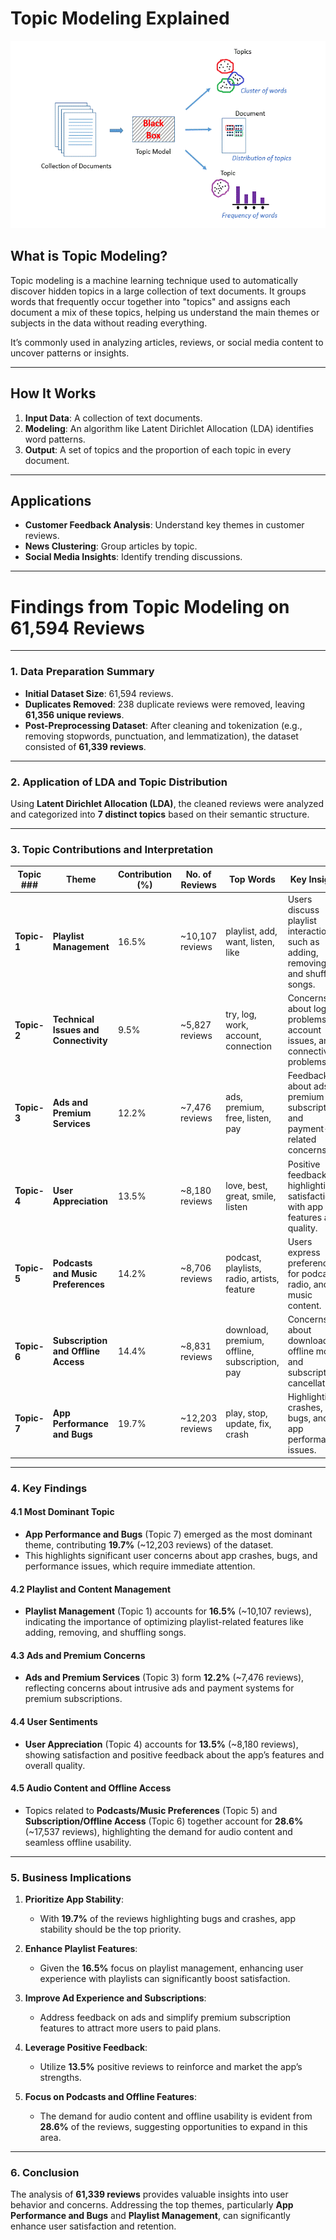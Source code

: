 
# Topic Modeling Explained


<img src="tm-lda.gif" alt="TM-Image" width="600" height="300">


## What is Topic Modeling?

Topic modeling is a machine learning technique used to automatically discover hidden topics in a large collection of text documents. It groups words that frequently occur together into "topics" and assigns each document a mix of these topics, helping us understand the main themes or subjects in the data without reading everything. 

It’s commonly used in analyzing articles, reviews, or social media content to uncover patterns or insights.

---

## How It Works

1. **Input Data**: A collection of text documents.
2. **Modeling**: An algorithm like Latent Dirichlet Allocation (LDA) identifies word patterns.
3. **Output**: A set of topics and the proportion of each topic in every document.

---

## Applications

- **Customer Feedback Analysis**: Understand key themes in customer reviews.
- **News Clustering**: Group articles by topic.
- **Social Media Insights**: Identify trending discussions.

---

# Findings from Topic Modeling on 61,594 Reviews

---

### **1. Data Preparation Summary**

- **Initial Dataset Size**: 61,594 reviews.
- **Duplicates Removed**: 238 duplicate reviews were removed, leaving **61,356 unique reviews**.
- **Post-Preprocessing Dataset**: After cleaning and tokenization (e.g., removing stopwords, punctuation, and lemmatization), the dataset consisted of **61,339 reviews**.

---

### **2. Application of LDA and Topic Distribution**

Using **Latent Dirichlet Allocation (LDA)**, the cleaned reviews were analyzed and categorized into **7 distinct topics** based on their semantic structure.

---

### **3. Topic Contributions and Interpretation**

| **Topic ###** | **Theme**                              | **Contribution (%)** | **No. of Reviews** | **Top Words**                                | **Key Insights**                                                                 |
|-------------|----------------------------------------|-----------------------|---------------------|---------------------------------------------|----------------------------------------------------------------------------------|
| **Topic-1** | **Playlist Management**                | 16.5%                | ~10,107 reviews     | playlist, add, want, listen, like            | Users discuss playlist interactions, such as adding, removing, and shuffling songs. |
| **Topic-2** | **Technical Issues and Connectivity**  | 9.5%                 | ~5,827 reviews      | try, log, work, account, connection          | Concerns about login problems, account issues, and connectivity problems.         |
| **Topic-3** | **Ads and Premium Services**           | 12.2%                | ~7,476 reviews      | ads, premium, free, listen, pay              | Feedback about ads, premium subscriptions, and payment-related concerns.          |
| **Topic-4** | **User Appreciation**                  | 13.5%                | ~8,180 reviews      | love, best, great, smile, listen             | Positive feedback highlighting satisfaction with app features and quality.         |
| **Topic-5** | **Podcasts and Music Preferences**     | 14.2%                | ~8,706 reviews      | podcast, playlists, radio, artists, feature  | Users express preferences for podcasts, radio, and music content.                  |
| **Topic-6** | **Subscription and Offline Access**    | 14.4%                | ~8,831 reviews      | download, premium, offline, subscription, pay| Concerns about downloads, offline mode, and subscription cancellations.            |
| **Topic-7** | **App Performance and Bugs**           | 19.7%                | ~12,203 reviews     | play, stop, update, fix, crash               | Highlighting crashes, bugs, and app performance issues.                            |

---

### **4. Key Findings**

#### **4.1 Most Dominant Topic**
- **App Performance and Bugs** (Topic 7) emerged as the most dominant theme, contributing **19.7%** (~12,203 reviews) of the dataset.
- This highlights significant user concerns about app crashes, bugs, and performance issues, which require immediate attention.

#### **4.2 Playlist and Content Management**
- **Playlist Management** (Topic 1) accounts for **16.5%** (~10,107 reviews), indicating the importance of optimizing playlist-related features like adding, removing, and shuffling songs.

#### **4.3 Ads and Premium Concerns**
- **Ads and Premium Services** (Topic 3) form **12.2%** (~7,476 reviews), reflecting concerns about intrusive ads and payment systems for premium subscriptions.

#### **4.4 User Sentiments**
- **User Appreciation** (Topic 4) accounts for **13.5%** (~8,180 reviews), showing satisfaction and positive feedback about the app’s features and overall quality.

#### **4.5 Audio Content and Offline Access**
- Topics related to **Podcasts/Music Preferences** (Topic 5) and **Subscription/Offline Access** (Topic 6) together account for **28.6%** (~17,537 reviews), highlighting the demand for audio content and seamless offline usability.

---

### **5. Business Implications**

1. **Prioritize App Stability**:
   - With **19.7%** of the reviews highlighting bugs and crashes, app stability should be the top priority.

2. **Enhance Playlist Features**:
   - Given the **16.5%** focus on playlist management, enhancing user experience with playlists can significantly boost satisfaction.

3. **Improve Ad Experience and Subscriptions**:
   - Address feedback on ads and simplify premium subscription features to attract more users to paid plans.

4. **Leverage Positive Feedback**:
   - Utilize **13.5%** positive reviews to reinforce and market the app’s strengths.

5. **Focus on Podcasts and Offline Features**:
   - The demand for audio content and offline usability is evident from **28.6%** of the reviews, suggesting opportunities to expand in this area.

---

### **6. Conclusion**

The analysis of **61,339 reviews** provides valuable insights into user behavior and concerns. Addressing the top themes, particularly **App Performance and Bugs** and **Playlist Management**, can significantly enhance user satisfaction and retention.
